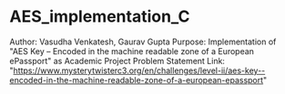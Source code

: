 # AES_implementation_C

Author: Vasudha Venkatesh, Gaurav Gupta
Purpose: Implementation of "AES Key – Encoded in the machine readable zone of a European ePassport" as Academic Project
Problem Statement Link: "https://www.mysterytwisterc3.org/en/challenges/level-ii/aes-key--encoded-in-the-machine-readable-zone-of-a-european-epassport"
